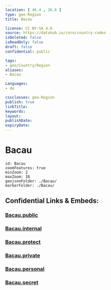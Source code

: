```yaml
---
location: [ 46.4 , 26.8 ] 
type: geo-Region
title: Bacau

license: CC BY-SA 4.0
source: https://datahub.io/core/country-codes
isDeleted: false
isReadOnly: false
draft: false
confidential: public

tags:
- geo/Country/Region
aliases:
- Bacau

Languages:
- de

cssclasses: geo-Region
publish: true
linkTitle: 
keywords: 
layout: 
publishDate: 
expiryDate: 
---
```


# Bacau

```leaflet
id: Bacau
zoomFeatures: true 
minZoom: 2 
maxZoom: 18
geojsonFolder: ./Bacau/
markerFolder: ./Bacau/
```


## Confidential Links & Embeds: 

### [Bacau.public](/_public/\Earth\Continent\Europe\Europe~East\Romania\Regions~Romania\Romania~Nord-EstBacau.public.md) 

### [Bacau.internal](/_internal/\Earth\Continent\Europe\Europe~East\Romania\Regions~Romania\Romania~Nord-EstBacau.internal.md) 

### [Bacau.protect](/_protect/\Earth\Continent\Europe\Europe~East\Romania\Regions~Romania\Romania~Nord-EstBacau.protect.md) 

### [Bacau.private](/_private/\Earth\Continent\Europe\Europe~East\Romania\Regions~Romania\Romania~Nord-EstBacau.private.md) 

### [Bacau.personal](/_personal/\Earth\Continent\Europe\Europe~East\Romania\Regions~Romania\Romania~Nord-EstBacau.personal.md) 

### [Bacau.secret](/_secret/\Earth\Continent\Europe\Europe~East\Romania\Regions~Romania\Romania~Nord-EstBacau.secret.md)

